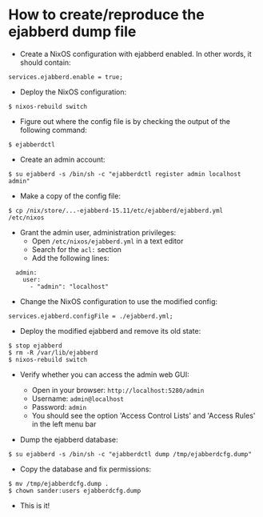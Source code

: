 How to create/reproduce the ejabberd dump file
==============================================
- Create a NixOS configuration with ejabberd enabled. In other words, it should contain:

```
services.ejabberd.enable = true;
```

- Deploy the NixOS configuration:

```
$ nixos-rebuild switch
```

- Figure out where the config file is by checking the output of the following command:

```
$ ejabberdctl
```

- Create an admin account:

```
$ su ejabberd -s /bin/sh -c "ejabberdctl register admin localhost admin"
```

- Make a copy of the config file:

```
$ cp /nix/store/...-ejabberd-15.11/etc/ejabberd/ejabberd.yml /etc/nixos
```

- Grant the admin user, administration privileges:
  * Open `/etc/nixos/ejabberd.yml` in a text editor
  * Search for the `acl:` section
  * Add the following lines:

```
  admin:
    user:
      - "admin": "localhost"
```

- Change the NixOS configuration to use the modified config:

```
services.ejabberd.configFile = ./ejabberd.yml;
```

- Deploy the modified ejabberd and remove its old state:

```
$ stop ejabberd
$ rm -R /var/lib/ejabberd
$ nixos-rebuild switch
```

- Verify whether you can access the admin web GUI:
  * Open in your browser: `http://localhost:5280/admin`
  * Username: `admin@localhost`
  * Password: `admin`
  * You should see the option 'Access Control Lists' and 'Access Rules' in the left menu bar

- Dump the ejabberd database:

```
$ su ejabberd -s /bin/sh -c "ejabberdctl dump /tmp/ejabberdcfg.dump"
```

- Copy the database and fix permissions:

```
$ mv /tmp/ejabberdcfg.dump .
$ chown sander:users ejabberdcfg.dump
```

- This is it!

